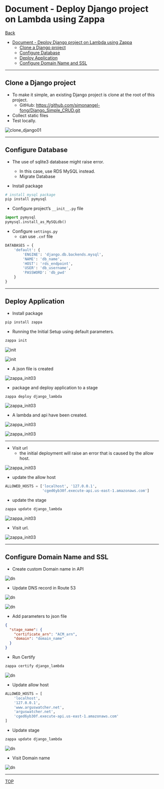 # Document - Deploy Django project on Lambda using Zappa

[Back](../README.md)

- [Document - Deploy Django project on Lambda using Zappa](#document---deploy-django-project-on-lambda-using-zappa)
  - [Clone a Django project](#clone-a-django-project)
  - [Configure Database](#configure-database)
  - [Deploy Application](#deploy-application)
  - [Configure Domain Name and SSL](#configure-domain-name-and-ssl)

---

## Clone a Django project

- To make it simple, an existing Django project is clone at the root of this project.
  - GitHub: https://github.com/simonangel-fong/Django_Simple_CRUD.git
- Collect static files
- Test locally.

![clone_django01](./pic/clone_django01.png)

---

## Configure Database

- The use of sqlite3 database might raise error.

  - In this case, use RDS MySQL instead.
  - Migrate Database

- Install package

```sh
# install mysql package
pip install pymysql
```

- Configure project’s `__init__.py` file

```py
import pymysql
pymysql.install_as_MySQLdb()
```

- Configure `settings.py`
  - can use `.cnf` file

```py
DATABASES = {
    'default': {
        'ENGINE': 'django.db.backends.mysql',
        'NAME': 'db_name',
        'HOST': 'rds_endpoint',
        'USER': 'db_username',
        'PASSWORD': 'db_pwd'
    }
}
```

---

## Deploy Application

- Install package

```sh
pip install zappa
```

- Running the Initial Setup using default parameters.

```sh
zappa init
```

![init](./pic/zappa_init01.png)

![init](./pic/zappa_init02.png)

- A json file is created

![zappa_init03](./pic/zappa_init03.png)

- package and deploy application to a stage

```sh
zappa deploy django_lambda
```

![zappa_init03](./pic/zappa_init04.png)

- A lambda and api have been created.

![zappa_init03](./pic/zappa_init09.png)

![zappa_init03](./pic/zappa_init08.png)

---

- Visit url
  - the initial deployment will raise an error that is caused by the allow host.

![zappa_init03](./pic/zappa_init05.png)

- update the allow host

```py
ALLOWED_HOSTS = ['localhost', '127.0.0.1',
                 'cged6yb30f.execute-api.us-east-1.amazonaws.com']
```

- update the stage

```sh
zappa update django_lambda
```

![zappa_init03](./pic/zappa_init06.png)

- Visit url.

![zappa_init03](./pic/zappa_init07.png)

---

## Configure Domain Name and SSL

- Create custom Domain name in API

![dn](./pic/dn01.png)

- Update DNS record in Route 53

![dn](./pic/dn03.png)

![dn](./pic/dn02.png)

- Add parameters to json file

```json
{
  "stage_name": {
    "certificate_arn": "ACM_arn",
    "domain": "domain_name"
  }
}
```

- Run Certify

```sh
zappa certify django_lambda
```

![dn](./pic/dn04.png)

- Update allow host

```py
ALLOWED_HOSTS = [
    'localhost',
    '127.0.0.1',
    'www.arguswatcher.net',
    'arguswatcher.net',
    'cged6yb30f.execute-api.us-east-1.amazonaws.com'
]
```

- Update stage

```sh
zappa update django_lambda
```

![dn](./pic/dn05.png)

- Visit Domain name

![dn](./pic/dn06.png)

---

[TOP](#document---deploy-django-project-on-lambda-using-zappa)
